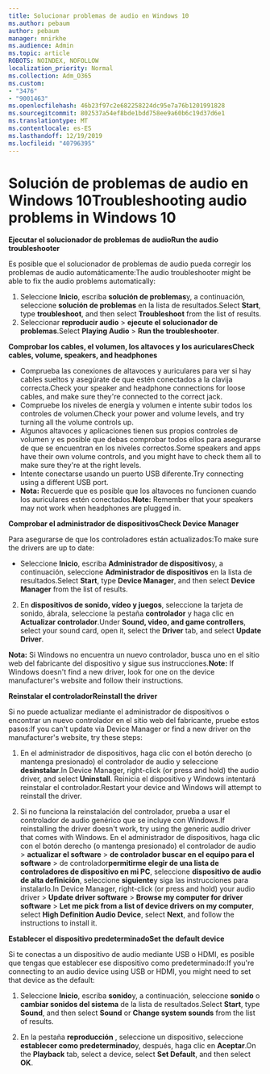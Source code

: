 ```yaml
---
title: Solucionar problemas de audio en Windows 10
ms.author: pebaum
author: pebaum
manager: mnirkhe
ms.audience: Admin
ms.topic: article
ROBOTS: NOINDEX, NOFOLLOW
localization_priority: Normal
ms.collection: Adm_O365
ms.custom:
- "3476"
- "9001463"
ms.openlocfilehash: 46b23f97c2e682258224dc95e7a76b1201991828
ms.sourcegitcommit: 802537a54ef8bde1bdd758ee9a60b6c19d37d6e1
ms.translationtype: MT
ms.contentlocale: es-ES
ms.lasthandoff: 12/19/2019
ms.locfileid: "40796395"
---
```

# <a name="troubleshooting-audio-problems-in-windows-10"></a><span data-ttu-id="f1236-102">Solución de problemas de audio en Windows 10</span><span class="sxs-lookup"><span data-stu-id="f1236-102">Troubleshooting audio problems in Windows 10</span></span>

<span data-ttu-id="f1236-103">**Ejecutar el solucionador de problemas de audio**</span><span class="sxs-lookup"><span data-stu-id="f1236-103">**Run the audio troubleshooter**</span></span>

<span data-ttu-id="f1236-104">Es posible que el solucionador de problemas de audio pueda corregir los problemas de audio automáticamente:</span><span class="sxs-lookup"><span data-stu-id="f1236-104">The audio troubleshooter might be able to fix the audio problems automatically:</span></span> 

1. <span data-ttu-id="f1236-105">Seleccione **Inicio**, escriba **solución de problemas**y, a continuación, seleccione **solución de problemas** en la lista de resultados.</span><span class="sxs-lookup"><span data-stu-id="f1236-105">Select **Start**, type **troubleshoot**, and then select **Troubleshoot** from the list of results.</span></span> 
2. <span data-ttu-id="f1236-106">Seleccionar **reproducir audio** > **ejecute el solucionador de problemas**.</span><span class="sxs-lookup"><span data-stu-id="f1236-106">Select **Playing Audio** > **Run the troubleshooter**.</span></span>

<span data-ttu-id="f1236-107">**Comprobar los cables, el volumen, los altavoces y los auriculares**</span><span class="sxs-lookup"><span data-stu-id="f1236-107">**Check cables, volume, speakers, and headphones**</span></span>

- <span data-ttu-id="f1236-108">Comprueba las conexiones de altavoces y auriculares para ver si hay cables sueltos y asegúrate de que estén conectados a la clavija correcta.</span><span class="sxs-lookup"><span data-stu-id="f1236-108">Check your speaker and headphone connections for loose cables, and make sure they're connected to the correct jack.</span></span>
- <span data-ttu-id="f1236-109">Compruebe los niveles de energía y volumen e intente subir todos los controles de volumen.</span><span class="sxs-lookup"><span data-stu-id="f1236-109">Check your power and volume levels, and try turning all the volume controls up.</span></span>
- <span data-ttu-id="f1236-110">Algunos altavoces y aplicaciones tienen sus propios controles de volumen y es posible que debas comprobar todos ellos para asegurarse de que se encuentran en los niveles correctos.</span><span class="sxs-lookup"><span data-stu-id="f1236-110">Some speakers and apps have their own volume controls, and you might have to check them all to make sure they're at the right levels.</span></span>
- <span data-ttu-id="f1236-111">Intente conectarse usando un puerto USB diferente.</span><span class="sxs-lookup"><span data-stu-id="f1236-111">Try connecting using a different USB port.</span></span>
- <span data-ttu-id="f1236-112">**Nota:** Recuerde que es posible que los altavoces no funcionen cuando los auriculares estén conectados.</span><span class="sxs-lookup"><span data-stu-id="f1236-112">**Note:** Remember that your speakers may not work when headphones are plugged in.</span></span>

<span data-ttu-id="f1236-113">**Comprobar el administrador de dispositivos**</span><span class="sxs-lookup"><span data-stu-id="f1236-113">**Check Device Manager**</span></span>

<span data-ttu-id="f1236-114">Para asegurarse de que los controladores están actualizados:</span><span class="sxs-lookup"><span data-stu-id="f1236-114">To make sure the drivers are up to date:</span></span>

- <span data-ttu-id="f1236-115">Seleccione **Inicio**, escriba **Administrador de dispositivos**y, a continuación, seleccione **Administrador de dispositivos** en la lista de resultados.</span><span class="sxs-lookup"><span data-stu-id="f1236-115">Select **Start**, type **Device Manager**, and then select **Device Manager** from the list of results.</span></span>

2. <span data-ttu-id="f1236-116">En **dispositivos de sonido, vídeo y juegos**, seleccione la tarjeta de sonido, ábrala, seleccione la pestaña **controlador** y haga clic en **Actualizar controlador**.</span><span class="sxs-lookup"><span data-stu-id="f1236-116">Under **Sound, video, and game controllers**, select your sound card, open it, select the **Driver** tab, and select **Update Driver**.</span></span> 

<span data-ttu-id="f1236-117">**Nota:** Si Windows no encuentra un nuevo controlador, busca uno en el sitio web del fabricante del dispositivo y sigue sus instrucciones.</span><span class="sxs-lookup"><span data-stu-id="f1236-117">**Note:** If Windows doesn't find a new driver, look for one on the device manufacturer's website and follow their instructions.</span></span>

<span data-ttu-id="f1236-118">**Reinstalar el controlador**</span><span class="sxs-lookup"><span data-stu-id="f1236-118">**Reinstall the driver**</span></span>

<span data-ttu-id="f1236-119">Si no puede actualizar mediante el administrador de dispositivos o encontrar un nuevo controlador en el sitio web del fabricante, pruebe estos pasos:</span><span class="sxs-lookup"><span data-stu-id="f1236-119">If you can't update via Device Manager or find a new driver on the manufacturer's website, try these steps:</span></span> 

1. <span data-ttu-id="f1236-120">En el administrador de dispositivos, haga clic con el botón derecho (o mantenga presionado) el controlador de audio y seleccione **desinstalar**.</span><span class="sxs-lookup"><span data-stu-id="f1236-120">In Device Manager, right-click (or press and hold) the audio driver, and select **Uninstall**.</span></span> <span data-ttu-id="f1236-121">Reinicia el dispositivo y Windows intentará reinstalar el controlador.</span><span class="sxs-lookup"><span data-stu-id="f1236-121">Restart your device and Windows will attempt to reinstall the driver.</span></span>

2. <span data-ttu-id="f1236-122">Si no funciona la reinstalación del controlador, prueba a usar el controlador de audio genérico que se incluye con Windows.</span><span class="sxs-lookup"><span data-stu-id="f1236-122">If reinstalling the driver doesn't work, try using the generic audio driver that comes with Windows.</span></span> <span data-ttu-id="f1236-123">En el administrador de dispositivos, haga clic con el botón derecho (o mantenga presionado) el controlador de audio > **actualizar el software** > **de controlador buscar en el equipo para el software** > de controlador**permitirme elegir de una lista de controladores de dispositivo en mi PC**, seleccione **dispositivo de audio de alta definición**, seleccione **siguiente**y siga las instrucciones para instalarlo.</span><span class="sxs-lookup"><span data-stu-id="f1236-123">In Device Manager, right-click (or press and hold) your audio driver > **Update driver software** > **Browse my computer for driver software** > **Let me pick from a list of device drivers on my computer**, select **High Definition Audio Device**, select **Next**, and follow the instructions to install it.</span></span>

<span data-ttu-id="f1236-124">**Establecer el dispositivo predeterminado**</span><span class="sxs-lookup"><span data-stu-id="f1236-124">**Set the default device**</span></span>

<span data-ttu-id="f1236-125">Si te conectas a un dispositivo de audio mediante USB o HDMI, es posible que tengas que establecer ese dispositivo como predeterminado:</span><span class="sxs-lookup"><span data-stu-id="f1236-125">If you're connecting to an audio device using USB or HDMI, you might need to set that device as the default:</span></span> 

1. <span data-ttu-id="f1236-126">Seleccione **Inicio**, escriba **sonido**y, a continuación, seleccione **sonido** o **cambiar sonidos del sistema** de la lista de resultados.</span><span class="sxs-lookup"><span data-stu-id="f1236-126">Select **Start**, type **Sound**, and then select **Sound** or **Change system sounds** from the list of results.</span></span>

2. <span data-ttu-id="f1236-127">En la pestaña **reproducción** , seleccione un dispositivo, seleccione **establecer como predeterminado**y, después, haga clic en **Aceptar**.</span><span class="sxs-lookup"><span data-stu-id="f1236-127">On the **Playback** tab, select a device, select **Set Default**, and then select **OK**.</span></span>

